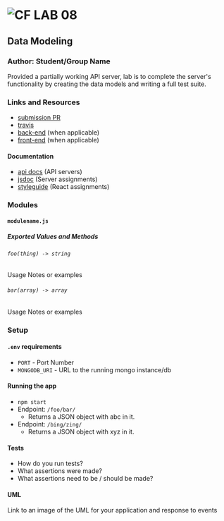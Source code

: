 # ![CF](http://i.imgur.com/7v5ASc8.png) LAB 08

## Data Modeling
### Author: Student/Group Name

Provided a partially working API server, lab is to complete the server's functionality by creating the data models and writing a full test suite.

### Links and Resources
* [submission PR](http://xyz.com)
* [travis](http://xyz.com)
* [back-end](http://xyz.com) (when applicable)
* [front-end](http://xyz.com) (when applicable)

#### Documentation
* [api docs](http://xyz.com) (API servers)
* [jsdoc](http://xyz.com) (Server assignments)
* [styleguide](http://xyz.com) (React assignments)

### Modules
#### `modulename.js`
##### Exported Values and Methods

###### `foo(thing) -> string`
Usage Notes or examples

###### `bar(array) -> array`
Usage Notes or examples

### Setup
#### `.env` requirements
* `PORT` - Port Number
* `MONGODB_URI` - URL to the running mongo instance/db

#### Running the app
* `npm start`
* Endpoint: `/foo/bar/`
  * Returns a JSON object with abc in it.
* Endpoint: `/bing/zing/`
  * Returns a JSON object with xyz in it.
  
#### Tests
* How do you run tests?
* What assertions were made?
* What assertions need to be / should be made?

#### UML
Link to an image of the UML for your application and response to events
